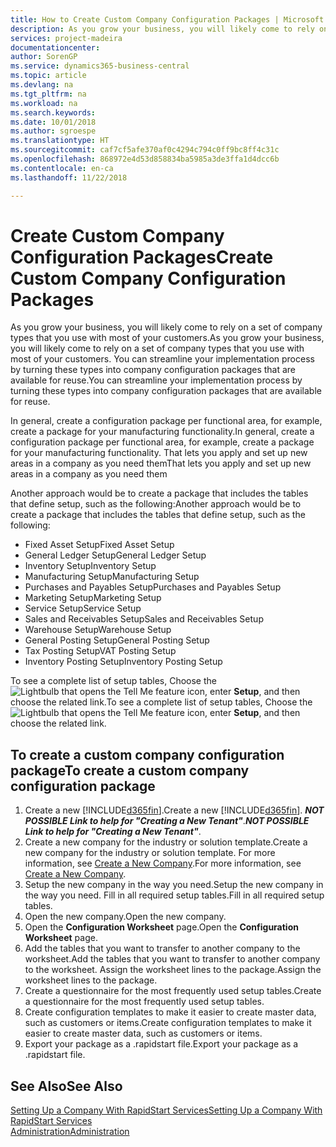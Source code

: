 ```yaml
---
title: How to Create Custom Company Configuration Packages | Microsoft Docs
description: As you grow your business, you will likely come to rely on a set of company types that you use with most of your customers. You can streamline your implementation process by turning these types into company configuration packages that are available for reuse.
services: project-madeira
documentationcenter: 
author: SorenGP
ms.service: dynamics365-business-central
ms.topic: article
ms.devlang: na
ms.tgt_pltfrm: na
ms.workload: na
ms.search.keywords: 
ms.date: 10/01/2018
ms.author: sgroespe
ms.translationtype: HT
ms.sourcegitcommit: caf7cf5afe370af0c4294c794c0ff9bc8ff4c31c
ms.openlocfilehash: 868972e4d53d858834ba5985a3de3ffa1d4dcc6b
ms.contentlocale: en-ca
ms.lasthandoff: 11/22/2018

---
```

# <a name="create-custom-company-configuration-packages"></a><span data-ttu-id="45134-104">Create Custom Company Configuration Packages</span><span class="sxs-lookup"><span data-stu-id="45134-104">Create Custom Company Configuration Packages</span></span>
<span data-ttu-id="45134-105">As you grow your business, you will likely come to rely on a set of company types that you use with most of your customers.</span><span class="sxs-lookup"><span data-stu-id="45134-105">As you grow your business, you will likely come to rely on a set of company types that you use with most of your customers.</span></span> <span data-ttu-id="45134-106">You can streamline your implementation process by turning these types into company configuration packages that are available for reuse.</span><span class="sxs-lookup"><span data-stu-id="45134-106">You can streamline your implementation process by turning these types into company configuration packages that are available for reuse.</span></span>  

<span data-ttu-id="45134-107">In general, create a configuration package per functional area, for example, create a package for your manufacturing functionality.</span><span class="sxs-lookup"><span data-stu-id="45134-107">In general, create a configuration package per functional area, for example, create a package for your manufacturing functionality.</span></span> <span data-ttu-id="45134-108">That lets you apply and set up new areas in a company as you need them</span><span class="sxs-lookup"><span data-stu-id="45134-108">That lets you apply and set up new areas in a company as you need them</span></span>  

<span data-ttu-id="45134-109">Another approach would be to create a package that includes the tables that define setup, such as the following:</span><span class="sxs-lookup"><span data-stu-id="45134-109">Another approach would be to create a package that includes the tables that define setup, such as the following:</span></span>  

-   <span data-ttu-id="45134-110">Fixed Asset Setup</span><span class="sxs-lookup"><span data-stu-id="45134-110">Fixed Asset Setup</span></span>  
-   <span data-ttu-id="45134-111">General Ledger Setup</span><span class="sxs-lookup"><span data-stu-id="45134-111">General Ledger Setup</span></span>  
-   <span data-ttu-id="45134-112">Inventory Setup</span><span class="sxs-lookup"><span data-stu-id="45134-112">Inventory Setup</span></span>  
-   <span data-ttu-id="45134-113">Manufacturing Setup</span><span class="sxs-lookup"><span data-stu-id="45134-113">Manufacturing Setup</span></span>  
-   <span data-ttu-id="45134-114">Purchases and Payables Setup</span><span class="sxs-lookup"><span data-stu-id="45134-114">Purchases and Payables Setup</span></span>  
-   <span data-ttu-id="45134-115">Marketing Setup</span><span class="sxs-lookup"><span data-stu-id="45134-115">Marketing Setup</span></span>  
-   <span data-ttu-id="45134-116">Service Setup</span><span class="sxs-lookup"><span data-stu-id="45134-116">Service Setup</span></span>  
-   <span data-ttu-id="45134-117">Sales and Receivables Setup</span><span class="sxs-lookup"><span data-stu-id="45134-117">Sales and Receivables Setup</span></span>  
-   <span data-ttu-id="45134-118">Warehouse Setup</span><span class="sxs-lookup"><span data-stu-id="45134-118">Warehouse Setup</span></span>  
-   <span data-ttu-id="45134-119">General Posting Setup</span><span class="sxs-lookup"><span data-stu-id="45134-119">General Posting Setup</span></span>  
-   <span data-ttu-id="45134-120">Tax Posting Setup</span><span class="sxs-lookup"><span data-stu-id="45134-120">VAT Posting Setup</span></span>  
-   <span data-ttu-id="45134-121">Inventory Posting Setup</span><span class="sxs-lookup"><span data-stu-id="45134-121">Inventory Posting Setup</span></span>  

<span data-ttu-id="45134-122">To see a complete list of setup tables, Choose the ![Lightbulb that opens the Tell Me feature](media/ui-search/search_small.png "Tell me what you want to do") icon, enter **Setup**, and then choose the related link.</span><span class="sxs-lookup"><span data-stu-id="45134-122">To see a complete list of setup tables, Choose the ![Lightbulb that opens the Tell Me feature](media/ui-search/search_small.png "Tell me what you want to do") icon, enter **Setup**, and then choose the related link.</span></span>  

## <a name="to-create-a-custom-company-configuration-package"></a><span data-ttu-id="45134-123">To create a custom company configuration package</span><span class="sxs-lookup"><span data-stu-id="45134-123">To create a custom company configuration package</span></span>  
1.  <span data-ttu-id="45134-124">Create a new [!INCLUDE[d365fin](includes/d365fin_md.md)].</span><span class="sxs-lookup"><span data-stu-id="45134-124">Create a new [!INCLUDE[d365fin](includes/d365fin_md.md)].</span></span> <span data-ttu-id="45134-125">***NOT POSSIBLE Link to help for "Creating a New Tenant"***.</span><span class="sxs-lookup"><span data-stu-id="45134-125">***NOT POSSIBLE Link to help for "Creating a New Tenant"***.</span></span>   
2.  <span data-ttu-id="45134-126">Create a new company for the industry or solution template.</span><span class="sxs-lookup"><span data-stu-id="45134-126">Create a new company for the industry or solution template.</span></span> <span data-ttu-id="45134-127">For more information, see [Create a New Company](admin-how-to-create-a-new-company.md).</span><span class="sxs-lookup"><span data-stu-id="45134-127">For more information, see [Create a New Company](admin-how-to-create-a-new-company.md).</span></span>  
3.  <span data-ttu-id="45134-128">Setup the new company in the way you need.</span><span class="sxs-lookup"><span data-stu-id="45134-128">Setup the new company in the way you need.</span></span> <span data-ttu-id="45134-129">Fill in all required setup tables.</span><span class="sxs-lookup"><span data-stu-id="45134-129">Fill in all required setup tables.</span></span>  
4.  <span data-ttu-id="45134-130">Open the new company.</span><span class="sxs-lookup"><span data-stu-id="45134-130">Open the new company.</span></span>
5. <span data-ttu-id="45134-131">Open the **Configuration Worksheet** page.</span><span class="sxs-lookup"><span data-stu-id="45134-131">Open the **Configuration Worksheet** page.</span></span>  
6.  <span data-ttu-id="45134-132">Add the tables that you want to transfer to another company to the worksheet.</span><span class="sxs-lookup"><span data-stu-id="45134-132">Add the tables that you want to transfer to another company to the worksheet.</span></span> <span data-ttu-id="45134-133">Assign the worksheet lines to the package.</span><span class="sxs-lookup"><span data-stu-id="45134-133">Assign the worksheet lines to the package.</span></span>  
7.  <span data-ttu-id="45134-134">Create a questionnaire for the most frequently used setup tables.</span><span class="sxs-lookup"><span data-stu-id="45134-134">Create a questionnaire for the most frequently used setup tables.</span></span>  
8.  <span data-ttu-id="45134-135">Create configuration templates to make it easier to create master data, such as customers or items.</span><span class="sxs-lookup"><span data-stu-id="45134-135">Create configuration templates to make it easier to create master data, such as customers or items.</span></span>  
9.  <span data-ttu-id="45134-136">Export your package as a .rapidstart file.</span><span class="sxs-lookup"><span data-stu-id="45134-136">Export your package as a .rapidstart file.</span></span>  

## <a name="see-also"></a><span data-ttu-id="45134-137">See Also</span><span class="sxs-lookup"><span data-stu-id="45134-137">See Also</span></span>  
[<span data-ttu-id="45134-138">Setting Up a Company With RapidStart Services</span><span class="sxs-lookup"><span data-stu-id="45134-138">Setting Up a Company With RapidStart Services</span></span>](admin-set-up-a-company-with-rapidstart.md)  
[<span data-ttu-id="45134-139">Administration</span><span class="sxs-lookup"><span data-stu-id="45134-139">Administration</span></span>](admin-setup-and-administration.md)

